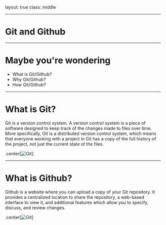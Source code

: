 layout: true
class: middle

---

# Git and Github

---

# Maybe you're wondering
* What is Git/Github?
* Why Git/Github?
* How Git/Github?

---

# What is Git?
Git is a version control system. A version control system is a piece of software designed to keep track of the changes made to files over time.
More specifically, Git is a distributed version control system, which means that everyone working with a project in Git has a copy of the full
history of the project, not just the current state of the files.

.center[![Git](http://upload.wikimedia.org/wikipedia/commons/thumb/e/e0/Git-logo.svg/170px-Git-logo.svg.png)]

---

# What is Github?
Github is a website where you can upload a copy of your Git repository. It provides a centralized location to share the repository, a web-based
interface to view it, and additional features which allow you to specify, discuss, and review changes.

.center[![Git](http://media.creativebloq.futurecdn.net/sites/creativebloq.com/files/images/2013/06/16-logo.jpg)]
